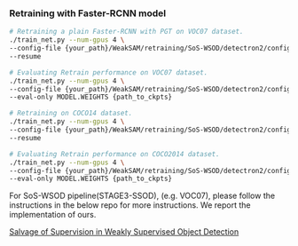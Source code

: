 ### Retraining with Faster-RCNN model

```bash
# Retraining a plain Faster-RCNN with PGT on VOC07 dataset.
./train_net.py --num-gpus 4 \
--config-file {your_path}/WeakSAM/retraining/SoS-WSOD/detectron2/configs/PascalVOC-Detection/faster_rcnn_R_50_FPN.yaml \
--resume

# Evaluating Retrain performance on VOC07 dataset.
./train_net.py --num-gpus 4 \
--config-file {your_path}/WeakSAM/retraining/SoS-WSOD/detectron2/configs/PascalVOC-Detection/faster_rcnn_R_50_FPN.yaml \
--eval-only MODEL.WEIGHTS {path_to_ckpts}

# Retraining on COCO14 dataset.
./train_net.py --num-gpus 4 \
--config-file {your_path}/WeakSAM/retraining/SoS-WSOD/detectron2/configs/COCO-Detection/faster_rcnn_R_50_FPN_COCO14.yaml \
--resume

# Evaluating Retrain performance on COCO2014 dataset.
./train_net.py --num-gpus 4 \
--config-file {your_path}/WeakSAM/retraining/SoS-WSOD/detectron2/configs/COCO-Detection/faster_rcnn_R_50_FPN_COCO14.yaml \
--eval-only MODEL.WEIGHTS {path_to_ckpts}
```

For SoS-WSOD pipeline(STAGE3-SSOD), (e.g. VOC07), please follow the instructions in the below repo for more instructions.
We report the implementation of ours.


[Salvage of Supervision in Weakly Supervised Object Detection](https://github.com/suilin0432/SoS-WSOD)